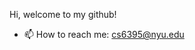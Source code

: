 Hi, welcome to my github!

- 📫 How to reach me: cs6395@nyu.edu

<!---
ChunTingShen/ChunTingShen is a ✨ special ✨ repository because its `README.md` (this file) appears on your GitHub profile.
You can click the Preview link to take a look at your changes.
--->

